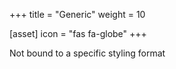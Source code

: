 +++
title = "Generic"
weight = 10

[asset]
  icon = "fas fa-globe"
+++

Not bound to a specific styling format
